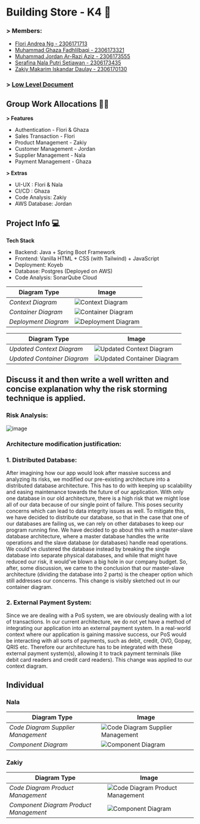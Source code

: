 # Building Store - K4 🏪

### > Members:
- [Flori Andrea Ng - 2306171713](https://github.com//Mcflurrins)
- [Muhammad Ghaza Fadhlilbaqi - 2306173321](https://github.com/GhazaFadhlilbaqi)
- [Muhammad Jordan Ar-Razi Aziz - 2306173555](https://github.com/orgs/jordanaziz18)
- [Serafina Nala Putri Setiawan - 2306173435](https://github.com/terserahdehh)
- [Zakiy Makarim Iskandar Daulay - 2306170130](https://github.com/ZakiyDaulay)

### > [Low Level Document](https://docs.google.com/document/d/1qEDTE-nVgUmWRbDkTREXmYJrpoucAPRUFFVR-tylwIs/edit?usp=sharing)

## Group Work Allocations 🧑‍💻

**> Features**
- Authentication - Flori & Ghaza
- Sales Transaction - Flori
- Product Management - Zakiy 
- Customer Management - Jordan
- Supplier Management - Nala
- Payment Management - Ghaza 

**> Extras**
- UI-UX : Flori & Nala
- CI/CD : Ghaza
- Code Analysis: Zakiy
- AWS Database: Jordan

## Project Info 💻
**Tech Stack**
- Backend: Java + Spring Boot Framework
- Frontend: Vanilla HTML + CSS (with Tailwind) + JavaScript
- Deployment: Koyeb
- Database: Postgres (Deployed on AWS)
- Code Analysis: SonarQube Cloud

| Diagram Type         | Image                             |
|----------------------|-----------------------------------|
| *Context Diagram*    | ![Context Diagram](img.png)       |
| *Container Diagram*  | ![Container Diagram](img_1.png)   |
| *Deployment Diagram* | ![Deployment Diagram](img_2.png)  |

| Diagram Type                | Image                                                   |
|-----------------------------|---------------------------------------------------------|
| *Updated Context Diagram*   | ![Updated Context Diagram](img_3.png)                   |
| *Updated Container Diagram* | ![Updated Container Diagram](img_4.png)                 |

## Discuss it and then write a well written and concise explanation why the risk storming technique is applied.  
### Risk Analysis:
![image](https://github.com/user-attachments/assets/217acf95-dbbd-4743-b72a-0307aece7176)

### Architecture modification justification:

### 1. Distributed Database:
   After imagining how our app would look after massive success and analyzing its risks, we modified our pre-existing architecture into a distributed database architecture. This has to do with keeping up scalability and easing maintenance towards the future of our application. With only one database in our old architecture, there is a high risk that we might lose all of our data because of our single point of failure. This poses security concerns which can lead to data integrity issues as well. To mitigate this, we have decided to distribute our database, so that in the case that one of our databases are failing us, we can rely on other databases to keep our program running fine. 
   We have decided to go about this with a master-slave database architecture, where a master database handles the write operations and the slave database (or databases) handle read operations. We could've clustered the database instead by breaking the single database into separate physical databases, and while that might have reduced our risk, it would've blown a big hole in our company budget. So, after, some discussion, we came to the conclusion that our master-slave architecture (dividing the database into 2 parts) is the cheaper option which still addresses our concerns. This change is visibly sketched out in our container diagram.
   
### 2. External Payment System:
  Since we are dealing with a PoS system, we are obviously dealing with a lot of transactions. In our current architecture, we do not yet have a method of integrating our application into an external payment system. In a real-world context where our application is gaining massive success, our PoS would be interacting with all sorts of payments, such as debit, credit, OVO, Gopay, QRIS etc. Therefore our architecture has to be integrated with these external payment system(s), allowing it to track payment terminals (like debit card readers and credit card readers). This change was applied to our context diagram. 

## Individual
### Nala
| Diagram Type                       | Image                                          |
|------------------------------------|------------------------------------------------|
| *Code Diagram Supplier Management* | ![Code Diagram Supplier Management](img_5.png) |
| *Component Diagram*                | ![Component Diagram](img_6.png)                |
### Zakiy
| Diagram Type                           | Image                                                             |
|----------------------------------------|-------------------------------------------------------------------|
| *Code Diagram Product Management*      | ![Code Diagram Product Management](images/productcodediagram.png) |
| *Component Diagram Product Management* | ![Component Diagram](images/containerproduct.png)                 |
